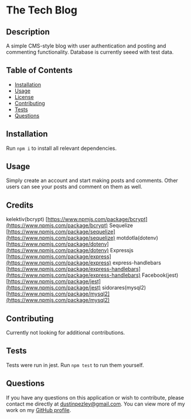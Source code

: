 # The Tech Blog

## Description

A simple CMS-style blog with user authentication and posting and commenting functionality. Database is currently seeed with test data.

## Table of Contents

- [Installation](#installation)
- [Usage](#usage)
- [License](#license)
- [Contributing](#contributing)
- [Tests](#tests)
- [Questions](#questions)

## Installation

Run `npm i` to install all relevant dependencies.

## Usage

Simply create an account and start making posts and comments. Other users can see your posts and comment on them as well.

## Credits

kelektiv(bcrypt) [https://www.npmjs.com/package/bcrypt](https://www.npmjs.com/package/bcrypt) Sequelize [https://www.npmjs.com/package/sequelize](https://www.npmjs.com/package/sequelize) motdotla(dotenv) [https://www.npmjs.com/package/dotenv](https://www.npmjs.com/package/dotenv) Expressjs [https://www.npmjs.com/package/express](https://www.npmjs.com/package/express) express-handlebars [https://www.npmjs.com/package/express-handlebars](https://www.npmjs.com/package/express-handlebars) Facebook(jest) [https://www.npmjs.com/package/jest](https://www.npmjs.com/package/jest) sidorares(mysql2) [https://www.npmjs.com/package/mysql2](https://www.npmjs.com/package/mysql2)

## Contributing

Currently not looking for additional contributions.

## Tests

Tests were run in jest. Run `npm test` to run them yourself.

## Questions

If you have any questions on this application or wish to contribute, please contact me directly at dustinpezley@gmail.com.
You can view more of my work on my [GitHub profile](https://github.com/dustinpezley).
